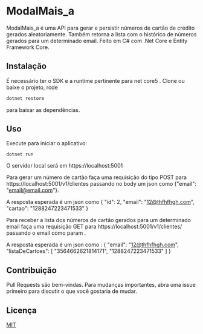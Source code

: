 # ModalMais_a

ModalMais_a é uma API para gerar e persistir números de cartão de crédito gerados aleatoriamente. Também retorna a lista com o histórico de números gerados para um determinado email.
Feito em C# com .Net Core e Entity Framework Core.

## Instalação

É necessário ter o SDK e a runtime pertinente para net core5 . Clone ou baixe o projeto, rode 

```bash
dotnet restore
```
para baixar as dependências.

## Uso

Execute para iniciar o aplicativo:
```netcore
dotnet run

```
O servidor local será em https://localhost:5001

Para gerar um número de cartão faça uma requisição do tipo POST para https://localhost:5001/v1/clientes passando no body um  json como {"email": "email@email.com"}.

A resposta esperada é um json como 
{
    "id": 2,
    "email": "12@thfhfhgh.com",
    "cartao": "1288247223471533"
}

Para receber a lista dos números de cartão gerados para um determinado email faça uma requisição GET para
https://localhost:5001/v1/clientes/
passando o  email como param .


A resposta esperada é um json como :
{
    "email": "12@thfhfhgh.com",
    "listaDeCartoes": [
        "3564662621814171",
        "1288247223471533"
    ]
}

## Contribuição
Pull Requests são bem-vindas. Para mudanças importantes, abra uma issue primeiro para discutir o que você gostaria de mudar.


## Licença
[MIT](https://choosealicense.com/licenses/mit/)